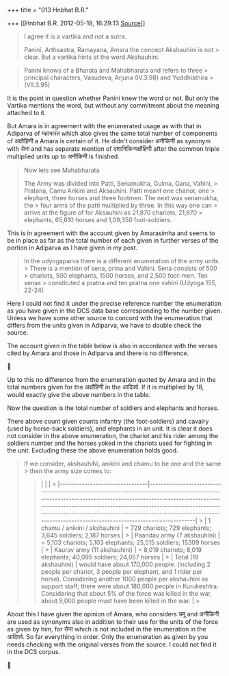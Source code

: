 +++
title = "013 Hnbhat B.R."

+++
[[Hnbhat B.R.	2012-05-18, 16:29:13 [Source](https://groups.google.com/g/samskrita/c/DJJNRJkVpWc)]]



>   
> I agree it is a vartika and not a sutra.  
>   
> Panini, Arthsastra, Ramayana, Amara the concept Akshauhini is not > clear. But a vartika hints at the word Akshauhini.  

> Panini knows of a Bharata and Mahabharata and refers to three > principal characters, Vasudeva, Arjuna (IV.3.98) and Yuddhisthira > (VII.3.95)  
>   

  

It is the point in question whether Panini knew the word or not. But only the Vartika mentions the word, but without any commitment about the meaning attached to it.

But Amara is in agreement with the enumerated usage as with that in Adiparva of महाभारत which also gives the same total number of components of अक्षौहिणी a Amara is certain of it. He didn't consider अनीकिनी as synonym with सेना and has separate mention of दशानिकिन्यक्षौहिणी after the common triple multiplied units up to अनीकिनी is finished.

  



> Now lets see Mahabharata  
>   
> The Army was divided into Patti, Senamukha, Gulma, Gana, Vahini, > Pratana, Camu Ankini and Aksauhini. Patti meant one chariot, one > elephant, three horses and three footmen. The next was senamukha, the > four arms of the patti multiplied by three. In this way one can > arrive at the figure of for Aksauhini as 21,870 chariots, 21,870 > elephants, 65,610 horses and 1,09,350 foot-soldiers.  
>   

  

  

This is in agreement with the account given by Amarasimha and seems to be in place as far as the total number of each given in further verses of the portion in Adiparva as I have given in my post.

  



> In the udyogaparva there is a different enumeration of the army units. > There is a mention of sena, prtna and Vahini. Sena consists of 500 > chariots, 500 elephants, 1500 horses, and 2,500 foot-men. Ten senas > constituted a pratna and ten pratna one vahini (Udyoga 155, 22-24)  
>   

  

Here I could not find it under the precise reference number the enumeration as you have given in the DCS data base corresponding to the number given. Unless we have some other source to concord with the enumeration that differs from the units given in Adiparva, we have to double check the source.

  

  

The account given in the table below is also in accordance with the verses cited by Amara and those in Adiparva and there is no difference.



Up to this no difference from the enumeration quoted by Amara and in the total numbers given for the अक्षौहिणी in the आदिपर्व. If it is multiplied by 18, would exactly give the above numbers in the table.

  

Now the question is the total number of soldiers and elephants and horses.

There above count given counts infantry (the foot-soldiers) and cavalry (used by horse-back soldiers), and elephants in an unit. It is clear it does not consider in the above enumeration, the chariot and his rider among the soldiers number and the horses yoked in the chariots used for fighting in the unit. Excluding these the above enumeration holds good.

  



> If we consider, akshauhiNi, anikini and chamu to be one and the same > then the army size comes to:  
>   
> > |                                |                                                                                                                                                                                                                                                                                                                                                      | > |--------------------------------|------------------------------------------------------------------------------------------------------------------------------------------------------------------------------------------------------------------------------------------------------------------------------------------------------------------------------------------------------| > | 1 chamu / anikini / akshauhini | = 729 chariots; 729 elephants; 3,645 soldiers; 2,187 horses                                                                                                                                                                                                                                                                                          | > | Paandav army (7 akshauhini)    | = 5,103 chariots; 5,103 elephants; 25,515 soldiers; 15309 horses                                                                                                                                                                                                                                                                                     | > | Kaurav army (11 akshauhini)    | = 8,019 chariots; 8,019 elephants; 40,095 soldiers; 24,057 horses                                                                                                                                                                                                                                                                                    | > | Total (18 akshauhini)          | would have about 170,000 people. (including 2 people per chariot, 3 people per elephant, and 1 rider per horse). Considering another 1000 people per akshauhini as support staff; there were about 180,000 people in Kurukeshtra. Considering that about 5% of the force was killed in the war, about 9,000 people must have been killed in the war. | >
>   

  

About this I have given the opinion of Amara, who considers चमू and अनीकिनी are used as synonyms also in addition to their use for the units of the force as given by him, for सेना which is not included in the enumeration in the आदिपर्व. So far everything in order. Only the enumeration as given by you needs checking with the original verses from the source. I could not find it in the DCS corpus.



  

  



